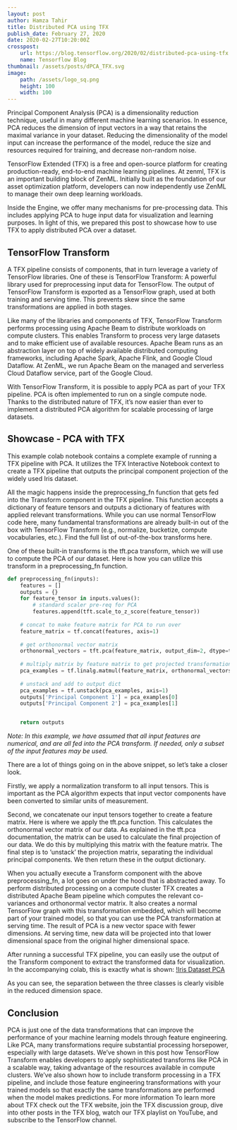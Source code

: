 ```yaml
---
layout: post
author: Hamza Tahir
title: Distributed PCA using TFX
publish_date: February 27, 2020
date: 2020-02-27T10:20:00Z
crosspost:
    url: https://blog.tensorflow.org/2020/02/distributed-pca-using-tfx.html
    name: Tensorflow Blog
thumbnail: /assets/posts/dPCA_TFX.svg
image:
    path: /assets/logo_sq.png
    height: 100
    width: 100
---
```


Principal Component Analysis (PCA) is a dimensionality reduction technique, useful in many different machine learning scenarios. In essence, PCA reduces the dimension of input vectors in a way that retains the maximal variance in your dataset. Reducing the dimensionality of the model input can increase the performance of the model, reduce the size and resources required for training, and decrease non-random noise.

TensorFlow Extended (TFX) is a free and open-source platform for creating production-ready, end-to-end machine learning pipelines. At zenml, TFX is an important building block of ZenML. Initially built as the foundation of our asset optimization platform, developers can now independently use ZenML to manage their own deep learning workloads.

Inside the Engine, we offer many mechanisms for pre-processing data. This includes applying PCA to huge input data for visualization and learning purposes. In light of this, we prepared this post to showcase how to use TFX to apply distributed PCA over a dataset.

## TensorFlow Transform
A TFX pipeline consists of components, that in turn leverage a variety of TensorFlow libraries. One of these is TensorFlow Transform: A powerful library used for preprocessing input data for TensorFlow. The output of TensorFlow Transform is exported as a TensorFlow graph, used at both training and serving time. This prevents skew since the same transformations are applied in both stages.

Like many of the libraries and components of TFX, TensorFlow Transform performs processing using Apache Beam to distribute workloads on compute clusters. This enables Transform to process very large datasets and to make efficient use of available resources. Apache Beam runs as an abstraction layer on top of widely available distributed computing frameworks, including Apache Spark, Apache Flink, and Google Cloud Dataflow. At ZenML, we run Apache Beam on the managed and serverless Cloud Dataflow service, part of the Google Cloud.

With TensorFlow Transform, it is possible to apply PCA as part of your TFX pipeline. PCA is often implemented to run on a single compute node. Thanks to the distributed nature of TFX, it’s now easier than ever to implement a distributed PCA algorithm for scalable processing of large datasets.

## Showcase - PCA with TFX
This example colab notebook contains a complete example of running a TFX pipeline with PCA. It utilizes the TFX Interactive Notebook context to create a TFX pipeline that outputs the principal component projection of the widely used Iris dataset.

All the magic happens inside the preprocessing_fn function that gets fed into the Transform component in the TFX pipeline. This function accepts a dictionary of feature tensors and outputs a dictionary of features with applied relevant transformations. While you can use normal TensorFlow code here, many fundamental transformations are already built-in out of the box with TensorFlow Transform (e.g., normalize, bucketize, compute vocabularies, etc.). Find the full list of out-of-the-box transforms here.

One of these built-in transforms is the tft.pca transform, which we will use to compute the PCA of our dataset. Here is how you can utilize this transform in a preprocessing_fn function.

```python
def preprocessing_fn(inputs):
    features = []
    outputs = {}
    for feature_tensor in inputs.values():
        # standard scaler pre-req for PCA
        features.append(tft.scale_to_z_score(feature_tensor))
          
    # concat to make feature matrix for PCA to run over
    feature_matrix = tf.concat(features, axis=1)  
    
    # get orthonormal vector matrix
    orthonormal_vectors = tft.pca(feature_matrix, output_dim=2, dtype=tf.float32)
    
    # multiply matrix by feature matrix to get projected transformation
    pca_examples = tf.linalg.matmul(feature_matrix, orthonormal_vectors)
    
    # unstack and add to output dict
    pca_examples = tf.unstack(pca_examples, axis=1)
    outputs['Principal Component 1'] = pca_examples[0]
    outputs['Principal Component 2'] = pca_examples[1]


    return outputs
```
*Note: In this example, we have assumed that all input features are numerical, and are all fed into the PCA transform. If needed, only a subset of the input features may be used.*

There are a lot of things going on in the above snippet, so let’s take a closer look.

Firstly, we apply a normalization transform to all input tensors. This is important as the PCA algorithm expects that input vector components have been converted to similar units of measurement.

Second, we concatenate our input tensors together to create a feature matrix. Here is where we apply the tft.pca function. This calculates the orthonormal vector matrix of our data. As explained in the tft.pca documentation, the matrix can be used to calculate the final projection of our data. We do this by multiplying this matrix with the feature matrix. The final step is to ‘unstack’ the projection matrix, separating the individual principal components. We then return these in the output dictionary.

When you actually execute a Transform component with the above preprocessing_fn, a lot goes on under the hood that is abstracted away. To perform distributed processing on a compute cluster TFX creates a distributed Apache Beam pipeline which computes the relevant co-variances and orthonormal vector matrix. It also creates a normal TensorFlow graph with this transformation embedded, which will become part of your trained model, so that you can use the PCA transformation at serving time. The result of PCA is a new vector space with fewer dimensions. At serving time, new data will be projected into that lower dimensional space from the original higher dimensional space.

After running a successful TFX pipeline, you can easily use the output of the Transform component to extract the transformed data for visualization. In the accompanying colab, this is exactly what is shown:
[!Iris Dataset PCA](assets/posts/distributed_pca_01.png)

As you can see, the separation between the three classes is clearly visible in the reduced dimension space.

## Conclusion
PCA is just one of the data transformations that can improve the performance of your machine learning models through feature engineering. Like PCA, many transformations require substantial processing horsepower, especially with large datasets. We’ve shown in this post how TensorFlow Transform enables developers to apply sophisticated transforms like PCA in a scalable way, taking advantage of the resources available in compute clusters. We’ve also shown how to include transform processing in a TFX pipeline, and include those feature engineering transformations with your trained models so that exactly the same transformations are performed when the model makes predictions.
For more information
To learn more about TFX check out the TFX website, join the TFX discussion group, dive into other posts in the TFX blog, watch our TFX playlist on YouTube, and subscribe to the TensorFlow channel.